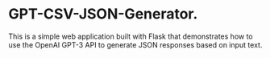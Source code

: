 # GPT-CSV-JSON-Generator.
This is a simple web application built with Flask that demonstrates how to use the OpenAI GPT-3 API to generate JSON responses based on input text.
